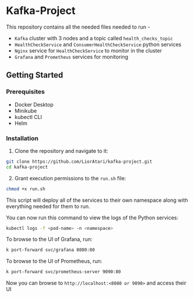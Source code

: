 # Kafka-Project
This repository contains all the needed files needed to run -
- `Kafka` cluster with 3 nodes and a topic called `health_checks_topic`
- `HealthCheckService` and `ConsumerHealthCheckService` python services
- `Nginx` service for `HealthCheckService` to monitor in the cluster
- `Grafana` and `Prometheus` services for monitoring

## Getting Started
### Prerequisites
- Docker Desktop
- Minikube
- kubectl CLI
- Helm

### Installation
1. Clone the repository and navigate to it:
```sh
git clone https://github.com/LiorAtari/kafka-project.git
cd kafka-project
```
2. Grant execution permissions to the `run.sh` file:
```sh
chmod +x run.sh
```
This script will deploy all of the services to their own namespace along with everything needed for them to run.

You can now run this command to view the logs of the Python services:
```sh
kubectl logs -f <pod-name> -n <namespace>
```

To browse to the UI of Grafana, run:
```sh
k port-forward svc/grafana 8080:80
```
To browse to the UI of Prometheus, run:
```sh
k port-forward svc/prometheus-server 9090:80
```
Now you can browse to `http://localhost:<8080 or 9090>` and access their UI